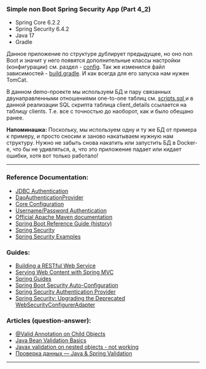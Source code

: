 ### Simple non Boot Spring Security App (Part 4_2)

- Spring Core 6.2.2
- Spring Security 6.4.2
- Java 17
- Gradle

Данное приложение по структуре дублирует предыдущее, но оно non Boot и значит у него появятся дополнительные классы 
настройки (конфигурации) см. раздел - [config](https://github.com/JcoderPaul/SPRING_SECURITY-Short_Guide/tree/master/Security_part_4_2/src/main/java/me/oldboy/config). Так же изменился файл зависимостей - [build.gradle](https://github.com/JcoderPaul/SPRING_SECURITY-Short_Guide/blob/master/Security_part_4_2/build.gradle). И как всегда для его 
запуска нам нужен TomCat.

В данном demo-проекте мы используем БД и пару связанных двунаправленными отношениями one-to-one таблиц см. [scripts.sql ](https://github.com/JcoderPaul/SPRING_SECURITY-Short_Guide/blob/master/Security_part_4_2/DOC/scripts.sql)
и в данной реализации SQL скрипта таблица client_details ссылается на таблицу clients. Т.е. все с точностью до наоборот,
как и было обещано ранее. 

**Напоминашка:** Поскольку, мы используем одну и ту же БД от примера к примеру, и просто сносим и заново накатываем нужную 
нам структуру. Нужно не забыть снова накатить или запустить БД в Docker-e, что бы не удивляться, а, что это приложение 
падает или кидает ошибки, хотя вот только работало! 
________________________________________________________________________________________________________________________
### Reference Documentation:

* [JDBC Authentication](https://docs.spring.io/spring-security/reference/servlet/authentication/passwords/jdbc.html#servlet-authentication-jdbc-datasource)
* [DaoAuthenticationProvider](https://docs.spring.io/spring-security/reference/servlet/authentication/passwords/dao-authentication-provider.html)
* [Core Configuration](https://docs.spring.io/spring-security/reference/servlet/oauth2/login/core.html)
* [Username/Password Authentication](https://docs.spring.io/spring-security/reference/servlet/authentication/passwords/index.html#publish-authentication-manager-bean)
* [Official Apache Maven documentation](https://maven.apache.org/guides/index.html)
* [Spring Boot Reference Guide (history)](https://docs.spring.io/spring-boot/docs/)
* [Spring Security](https://spring.io/projects/spring-security)
* [Spring Security Examples](https://spring.io/projects/spring-security#samples)

### Guides:

* [Building a RESTful Web Service](https://spring.io/guides/gs/rest-service/)
* [Serving Web Content with Spring MVC](https://spring.io/guides/gs/serving-web-content/)
* [Spring Guides](https://spring.io/guides)
* [Spring Boot Security Auto-Configuration](https://www.baeldung.com/spring-boot-security-autoconfiguration)
* [Spring Security Authentication Provider](https://www.baeldung.com/spring-security-authentication-provider)
* [Spring Security: Upgrading the Deprecated WebSecurityConfigurerAdapter](https://www.baeldung.com/spring-deprecated-websecurityconfigureradapter)

### Articles (question-answer):

* [@Valid Annotation on Child Objects](https://www.baeldung.com/java-valid-annotation-child-objects)
* [Java Bean Validation Basics](https://www.baeldung.com/java-validation)
* [Javax validation on nested objects - not working](https://stackoverflow.com/questions/53999226/javax-validation-on-nested-objects-not-working)
* [Проверка данных — Java & Spring Validation](https://habr.com/ru/articles/424819/)
________________________________________________________________________________________________________________________